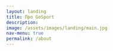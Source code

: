 ```yaml
---
layout: landing
title: Про GoSport
description:
image: /assets/images/landing/main.jpg
nav-menu: true
permalink: /about
---
```


